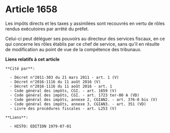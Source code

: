 # Article 1658

Les impôts directs et les taxes y assimilées sont recouvrés en vertu de rôles rendus exécutoires par arrêté du préfet.

Celui-ci peut déléguer ses pouvoirs au directeur des services fiscaux, en ce qui concerne les rôles établis par ce chef de
service, sans qu'il en résulte de modification au point de vue de la compétence des tribunaux.

**Liens relatifs à cet article**

	**Cité par**:

	  - Décret n°2011-303 du 21 mars 2011 - art. 1 (V)
	  - Décret n°2016-1116 du 11 août 2016 (V)
	  - Décret n°2016-1116 du 11 août 2016 - art. 1
	  - Code général des impôts, CGI. - art. 1659 (V)
	  - Code général des impôts, CGI. - art. 1723 ter-00 A (VD)
	  - Code général des impôts, annexe 2, CGIAN2. - art. 376-0 bis (V)
	  - Code général des impôts, annexe 3, CGIAN3. - art. 351 (VD)
	  - Livre des procédures fiscales - art. L253 (V)

	**Liens**:

	  - HISTO: EDITION 1979-07-01
